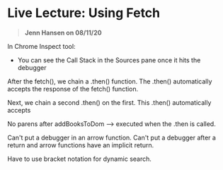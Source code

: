 # Live Lecture: Using Fetch

> **Jenn Hansen on 08/11/20**

In Chrome Inspect tool:

* You can see the Call Stack in the Sources pane once it hits the debugger

After the fetch\(\), we chain a .then\(\) function. The .then\(\) automatically accepts the response of the fetch\(\) function.

Next, we chain a second .then\(\) on the first. This .then\(\) automatically accepts



No parens after addBooksToDom --&gt; executed when the .then is called.



Can't put a debugger in an arrow function. Can't put a debugger after a return and arrow functions have an implicit return.



Have to use bracket notation for dynamic search.

